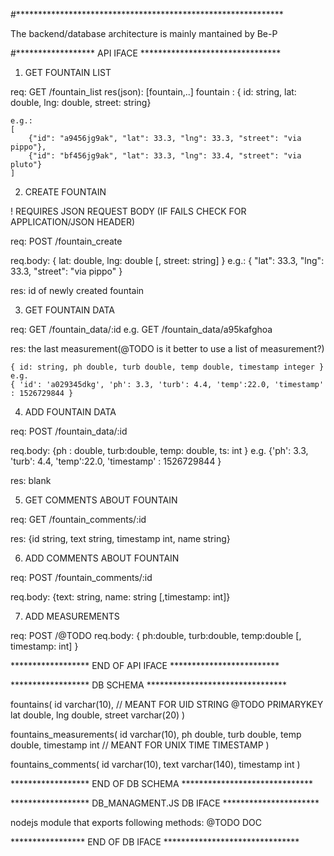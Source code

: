 #*************************************************************

The backend/database architecture is mainly mantained by Be-P


#****************** API IFACE ********************************

1. GET FOUNTAIN LIST

req:
    GET /fountain_list 
res(json):
    [fountain,..]
    fountain : { id: string, lat: double, lng: double, street: string}

    e.g.:
    [
        {"id": "a9456jg9ak", "lat": 33.3, "lng": 33.3, "street": "via pippo"},
        {"id": "bf456jg9ak", "lat": 33.3, "lng": 33.4, "street": "via pluto"}
    ]

2. CREATE FOUNTAIN 

! REQUIRES JSON REQUEST BODY (IF FAILS CHECK FOR APPLICATION/JSON HEADER)

req:
    POST /fountain_create

req.body:
    { lat: double, lng: double [, street: string] }
    e.g.:
    { "lat": 33.3, "lng": 33.3, "street": "via pippo" } 

res:
    id of newly created fountain

3. GET FOUNTAIN DATA

req: 
    GET /fountain_data/:id
    e.g.
    GET /fountain_data/a95kafghoa

res:
    the last measurement(@TODO is it better to use a list of measurement?)

    { id: string, ph double, turb double, temp double, timestamp integer }
    e.g.
    { 'id': 'a029345dkg', 'ph': 3.3, 'turb': 4.4, 'temp':22.0, 'timestamp' : 1526729844 }

4. ADD FOUNTAIN DATA

req:
    POST /fountain_data/:id

req.body:
    {ph : double, turb:double, temp: double, ts: int }
    e.g.
    {'ph': 3.3, 'turb': 4.4, 'temp':22.0, 'timestamp' : 1526729844 }

res:
    blank 

5. GET COMMENTS ABOUT FOUNTAIN

req:
    GET /fountain_comments/:id
    
res:
    {id string, text string, timestamp int, name string}

6. ADD COMMENTS ABOUT FOUNTAIN

req:
    POST /fountain_comments/:id

req.body:
    {text: string, name: string [,timestamp: int]}

7. ADD MEASUREMENTS 

req:
    POST /@TODO
req.body:
    { ph:double, turb:double, temp:double [, timestamp: int] }


****************** END OF API IFACE *************************

****************** DB SCHEMA ********************************

fountains( 
    id varchar(10),  // MEANT FOR UID STRING @TODO PRIMARYKEY
    lat double,
    lng double,
    street varchar(20)
)

fountains_measurements(
    id varchar(10),
    ph double,
    turb double,
    temp double,
    timestamp int   // MEANT FOR UNIX TIME TIMESTAMP
)

fountains_comments(
    id varchar(10),
    text varchar(140),
    timestamp int
)

****************** END OF DB SCHEMA ******************************

****************** DB_MANAGMENT.JS DB IFACE **********************

nodejs module that exports following methods:
@TODO DOC



***************** END OF DB IFACE *******************************






